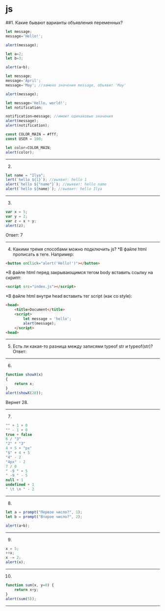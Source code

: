 # js
##1. Какие бывают варианты объявления переменных?
```js
let message;
message='Hello!';

alert(message);
```
```js
let a=2;
let b=3;

alert(a+b);
```
```js
let message;
message='April';
message='May'; //замена значения message, объявит 'May'

alert(message);
```
```js
let message='Hello, world!';
let notification;

notification=message; //имеют одинаковые значения
alert(message);
alert(notification);
```
```js 
const COLOR_MAIN = #fff;
const USER = 100;

let color=COLOR_MAIN;
alert(color);
```
***
2.
```js
let name = "Ilya";
lert(`hello ${1}`); //выявит: hello 1
alert(`hello ${"name"}`); //выявит: hello name 
alert(`hello ${name}`); //выявит: hello Ilya
```
***
3.
```js
var x = 5;
var y = 2;
var z = x + y;
alert(z);
```
Ответ: 7
***
4. Какими тремя способами можно подключить js?
*В файле html прописать в теге. Например:
```html
<button onClick="alert('Hello!')"></button>
```
*В файле html перед закрывающимся тегом body вставить ссылку на скрипт:
```html
<script src="index.js"></script>
```
*В файле html внутри head вставить тег script (как со style):
```html
<head>
    <title>Document</title>
    <script>
        let message = 'hello';
        alert(message);
    </script>
<head>
```
***
5. Есть ли какая-то разница между записями typeof str и typeof(str)?
Ответ:
***
6.
```js
function showX(x)
{
    return x;
}
alert(showX(28));
```
Вернет 28.
***
7. 
```js
"" + 1 + 0
"" - 1 + 0
true + false
6 / "3"
"2" * "3"
4 + 5 + "px"
"$" + 4 + 5
"4" - 2
"4px" - 2 
7 / 0
" -9 " + 5
" -9 " - 5
null + 1
undefined + 1
" \t \n " - 2
```
***
8.
```js
let a = prompt("Первое число?", 1);
let b = prompt("Второе число?", 2);

alert(a+b);
``` 
***
9.
```js
x = 5;
++x;
x -= 2;
alert(x);
```
***
10.
```js
function sum(x, y=0) {
    return x+y;
}
alert(sum(5));
```
***

